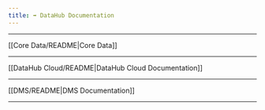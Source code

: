 ```yaml
---
title: ➡️ DataHub Documentation
---
```


---

[[Core Data/README|Core Data]]

---

[[DataHub Cloud/README|DataHub Cloud Documentation]]

---

[[DMS/README|DMS Documentation]]

---
